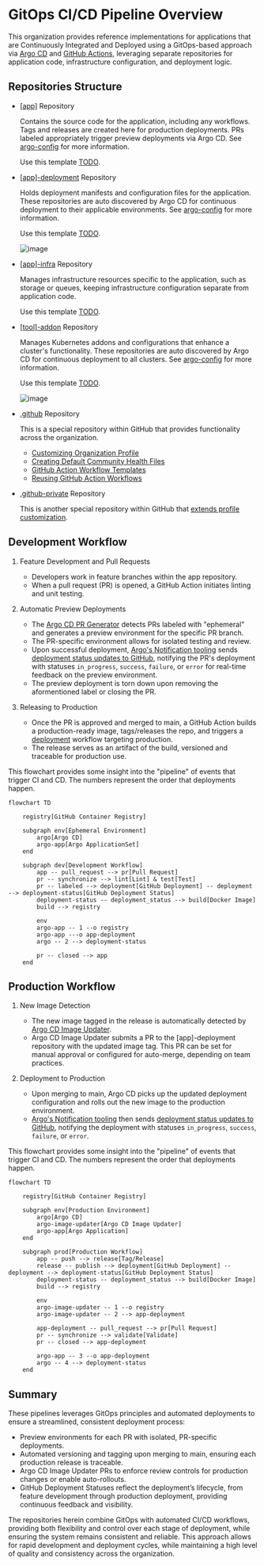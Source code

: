 # GitOps CI/CD Pipeline Overview

This organization provides reference implementations for applications that are Continuously Integrated and Deployed using a GitOps-based approach via [Argo CD](https://argo-cd.readthedocs.io/en/stable/) and [GitHub Actions](https://docs.github.com/en/actions), leveraging separate repositories for application code, infrastructure configuration, and deployment logic.

## Repositories Structure

- [[app]](https://github.com/gitops-ci-cd/acme-node) Repository

  Contains the source code for the application, including any workflows. Tags and releases are created here for production deployments. PRs labeled appropriately trigger preview deployments via Argo CD. See [argo-config](https://github.com/gitops-ci-cd/argo-config/blob/main/app-of-apps/apps/) for more information.

  Use this template [TODO]().

- [[app]-deployment](https://github.com/gitops-ci-cd/acme-node-deployment) Repository

  Holds deployment manifests and configuration files for the application. These repositories are auto discovered by Argo CD for continuous deployment to their applicable environments. See [argo-config](https://github.com/gitops-ci-cd/argo-config/blob/main/app-of-apps/apps/) for more information.

  Use this template [TODO]().

  ![image](https://github.com/user-attachments/assets/e14defec-e13b-4779-9a53-ba1ca1af300e)

- [[app]-infra](https://github.com/gitops-ci-cd/acme-node-infra) Repository

  Manages infrastructure resources specific to the application, such as storage or queues, keeping infrastructure configuration separate from application code.

  Use this template [TODO]().

- [[tool]-addon](https://github.com/gitops-ci-cd/node-feature-discovery-addon) Repository

  Manages Kubernetes addons and configurations that enhance a cluster's functionality. These repositories are auto discovered by Argo CD for continuous deployment to all clusters. See [argo-config](https://github.com/gitops-ci-cd/argo-config/blob/main/app-of-apps/addons/) for more information.

  Use this template [TODO]().

  ![image](https://github.com/user-attachments/assets/ca98b4ff-7d16-4b15-9151-89f938497fde)

- [.github](https://github.com/gitops-ci-cd/.github) Repository

  This is a special repository within GitHub that provides functionality across the organization.

  - [Customizing Organization Profile](https://docs.github.com/en/organizations/collaborating-with-groups-in-organizations/customizing-your-organizations-profile)
  - [Creating Default Community Health Files](https://docs.github.com/en/communities/setting-up-your-project-for-healthy-contributions/creating-a-default-community-health-file)
  - [GitHub Action Workflow Templates](https://docs.github.com/en/actions/sharing-automations/creating-workflow-templates-for-your-organization)
  - [Reusing GitHub Action Workflows](https://docs.github.com/en/actions/sharing-automations/reusing-workflows)

- [.github-private](https://github.com/gitops-ci-cd/.github-private) Repository

  This is another special repository within GitHub that [extends profile customization](https://docs.github.com/en/organizations/collaborating-with-groups-in-organizations/customizing-your-organizations-profile#adding-a-member-only-organization-profile-readme).

## Development Workflow

1. Feature Development and Pull Requests

    - Developers work in feature branches within the app repository.
    - When a pull request (PR) is opened, a GitHub Action initiates linting and unit testing.

1. Automatic Preview Deployments

    - The [Argo CD PR Generator](https://argo-cd.readthedocs.io/en/stable/operator-manual/applicationset/Generators-Pull-Request/) detects PRs labeled with "ephemeral" and generates a preview environment for the specific PR branch.
    - The PR-specific environment allows for isolated testing and review.
    - Upon successful deployment, [Argo's Notification tooling](https://argo-cd.readthedocs.io/en/stable/operator-manual/notifications/) sends [deployment status updates to GitHub](https://docs.github.com/en/rest/deployments/deployments), notifying the PR's deployment with statuses `in_progress`, `success`, `failure`, or `error` for real-time feedback on the preview environment.
    - The preview deployment is torn down upon removing the aformentioned label or closing the PR.

1. Releasing to Production

    - Once the PR is approved and merged to main, a GitHub Action builds a production-ready image, tags/releases the repo, and triggers a [deployment](https://docs.github.com/en/rest/deployments/deployments) workflow targeting production.
    - The release serves as an artifact of the build, versioned and traceable for production use.

This flowchart provides some insight into the "pipeline" of events that trigger CI and CD. The numbers represent the order that deployments happen.

```mermaid
flowchart TD

    registry[GitHub Container Registry]

    subgraph env[Ephemeral Environment]
        argo[Argo CD]
        argo-app[Argo ApplicationSet]
    end

    subgraph dev[Development Workflow]
        app -- pull_request --> pr[Pull Request]
        pr -- synchronize --> lint[Lint] & test[Test]
        pr -- labeled --> deployment[GitHub Deployment] -- deployment --> deployment-status[GitHub Deployment Status]
        deployment-status -- deployment_status --> build[Docker Image]
        build --> registry

        env
        argo-app -- 1 --o registry
        argo-app ---o app-deployment
        argo -- 2 --> deployment-status

        pr -- closed --> app
    end
```

## Production Workflow

1. New Image Detection

    - The new image tagged in the release is automatically detected by [Argo CD Image Updater](https://argocd-image-updater.readthedocs.io/en/stable/).
    - Argo CD Image Updater submits a PR to the [app]-deployment repository with the updated image tag. This PR can be set for manual approval or configured for auto-merge, depending on team practices.

1. Deployment to Production

    - Upon merging to main, Argo CD picks up the updated deployment configuration and rolls out the new image to the production environment.
    - [Argo's Notification tooling](https://argo-cd.readthedocs.io/en/stable/operator-manual/notifications/) then sends [deployment status updates to GitHub](https://docs.github.com/en/rest/deployments/deployments), notifying the deployment with statuses `in_progress`, `success`, `failure`, or `error`.

This flowchart provides some insight into the "pipeline" of events that trigger CI and CD. The numbers represent the order that deployments happen.

```mermaid
flowchart TD

    registry[GitHub Container Registry]

    subgraph env[Production Environment]
        argo[Argo CD]
        argo-image-updater[Argo CD Image Updater]
        argo-app[Argo Application]
    end

    subgraph prod[Production Workflow]
        app -- push --> release[Tag/Release]
        release -- publish --> deployment[GitHub Deployment] -- deployment --> deployment-status[GitHub Deployment Status]
        deployment-status -- deployment_status --> build[Docker Image]
        build --> registry

        env
        argo-image-updater -- 1 --o registry
        argo-image-updater -- 2 --> app-deployment

        app-deployment -- pull_request --> pr[Pull Request]
        pr -- synchronize --> validate[Validate]
        pr -- closed --> app-deployment

        argo-app -- 3 --o app-deployment
        argo -- 4 --> deployment-status
    end
```

## Summary

These pipelines leverages GitOps principles and automated deployments to ensure a streamlined, consistent deployment process:

- Preview environments for each PR with isolated, PR-specific deployments.
- Automated versioning and tagging upon merging to main, ensuring each production release is traceable.
- Argo CD Image Updater PRs to enforce review controls for production changes or enable auto-rollouts.
- GitHub Deployment Statuses reflect the deployment’s lifecycle, from feature development through production deployment, providing continuous feedback and visibility.

The repositories herein combine GitOps with automated CI/CD workflows, providing both flexibility and control over each stage of deployment, while ensuring the system remains consistent and reliable. This approach allows for rapid development and deployment cycles, while maintaining a high level of quality and consistency across the organization.
